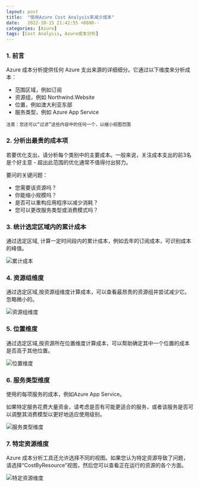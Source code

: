 ```yaml
---
layout: post
title:  "使用Azure Cost Analysis来减少成本"
date:   2022-10-15 21:42:55 +0800--
categories: [Azure]
tags: [Cost Analysis, Azure成本分析]  
---
```


### 1. 前言

Azure 成本分析提供任何 Azure 支出来源的详细细分。它通过以下维度来分析成本：

- 范围区域，例如订阅
- 资源组，例如 Northwind.Website
- 位置，例如澳大利亚东部
- 服务类型，例如 Azure App Service

```Text
注意：您还可以“过滤”这些内容中的任何一个，以缩小视图范围
```

### 2. 分析出最贵的成本项

若要优化支出，请分析每个类别中的主要成本。一般来说，关注成本支出的前3名是个好主意 - 超出此范围的优化通常不值得付出努力。

要问的关键问题：

- 您需要该资源吗？
- 你能缩小规模吗？
- 是否可以重构应用程序以减少消耗？
- 您可以更改服务类型或消费模式吗？

### 3. 统计选定区域内的累计成本

通过选定区域, 计算一定时间段内的累计成本，例如去年的订阅成本，可识别成本的峰值。

![累计成本](https://ssw.com.au/rules/static/123f1deacbed52cc8365c6a285ba1e2f/72e01/area-chart.jpg)

### 4. 资源组维度

通过选定区域,按资源组维度计算成本，可以查看最昂贵的资源组并尝试减少它。忽略微小的。

![资源组维度](https://ssw.com.au/rules/static/b6885959d213bc724bd243b73d1e02ba/18815/resource-groups.jpg)

### 5. 位置维度

通过选定区域,按资源所在位置维度计算成本，可以帮助确定其中一个位置的成本是否高于其他位置。

![位置维度](https://ssw.com.au/rules/static/8716991f073415dd8a6ee0472cf7778e/b6e7a/locations.jpg)

### 6. 服务类型维度

使用的每项服务的成本，例如Azure App Service。

如果特定服务花费大量资金，请考虑是否有可能更适合的服务，或者该服务是否可以调整其消费模型以更好地适应使用级别。

![服务类型维度](https://ssw.com.au/rules/static/1da6bb5e2aadda638e676dcd28836658/a2d2e/services.jpg)

### 7. 特定资源维度

Azure 成本分析工具还允许选择不同的视图。如果您认为特定资源导致了问题，请选择“CostByResource”视图，然后您可以查看正在运行的资源的各个方面。

![特定资源维度](https://ssw.com.au/rules/static/f94756119620b1b4322fcaf0d65ba379/0f98f/service-breakdown.jpg )